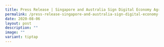 ```yaml
---
title: Press Release | Singapore and Australia Sign Digital Economy Agreement
permalink: /press-release-singapore-and-australia-sign-digital-economy-agreement/
date: 2020-08-06
layout: post
description: ""
image: ""
variant: tiptap
---
```

